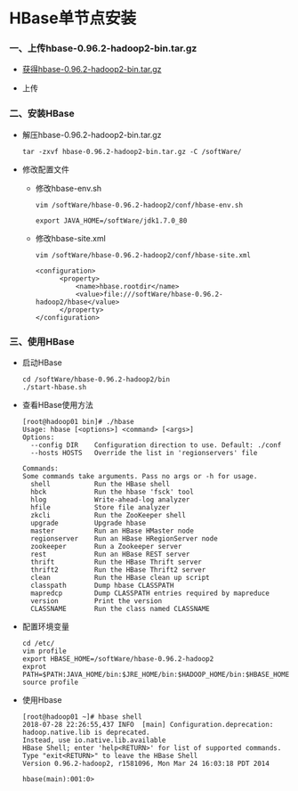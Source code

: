 # HBase单节点安装

### 一、上传hbase-0.96.2-hadoop2-bin.tar.gz

* [获得hbase-0.96.2-hadoop2-bin.tar.gz](https://github.com/sunnyandgood/BigData/blob/master/HBase/hbase-0.96.2-hadoop2-bin.tar.gz)

* 上传

### 二、安装HBase

* 解压hbase-0.96.2-hadoop2-bin.tar.gz

      tar -zxvf hbase-0.96.2-hadoop2-bin.tar.gz -C /softWare/
  
* 修改配置文件

  * 修改hbase-env.sh
  
        vim /softWare/hbase-0.96.2-hadoop2/conf/hbase-env.sh
        
        export JAVA_HOME=/softWare/jdk1.7.0_80

  * 修改hbase-site.xml

        vim /softWare/hbase-0.96.2-hadoop2/conf/hbase-site.xml
        
        <configuration>
              <property>
                  <name>hbase.rootdir</name>
                  <value>file:///softWare/hbase-0.96.2-hadoop2/hbase</value>
              </property>
        </configuration>

### 三、使用HBase

* 启动HBase

      cd /softWare/hbase-0.96.2-hadoop2/bin
      ./start-hbase.sh

* 查看HBase使用方法

      [root@hadoop01 bin]# ./hbase
      Usage: hbase [<options>] <command> [<args>]
      Options:
        --config DIR    Configuration direction to use. Default: ./conf
        --hosts HOSTS   Override the list in 'regionservers' file

      Commands:
      Some commands take arguments. Pass no args or -h for usage.
        shell           Run the HBase shell
        hbck            Run the hbase 'fsck' tool
        hlog            Write-ahead-log analyzer
        hfile           Store file analyzer
        zkcli           Run the ZooKeeper shell
        upgrade         Upgrade hbase
        master          Run an HBase HMaster node
        regionserver    Run an HBase HRegionServer node
        zookeeper       Run a Zookeeper server
        rest            Run an HBase REST server
        thrift          Run the HBase Thrift server
        thrift2         Run the HBase Thrift2 server
        clean           Run the HBase clean up script
        classpath       Dump hbase CLASSPATH
        mapredcp        Dump CLASSPATH entries required by mapreduce
        version         Print the version
        CLASSNAME       Run the class named CLASSNAME

* 配置环境变量

      cd /etc/
      vim profile
      export HBASE_HOME=/softWare/hbase-0.96.2-hadoop2
      exprot PATH=$PATH:JAVA_HOME/bin:$JRE_HOME/bin:$HADOOP_HOME/bin:$HBASE_HOME/bin
      source profile

* 使用Hbase

      [root@hadoop01 ~]# hbase shell
      2018-07-28 22:26:55,437 INFO  [main] Configuration.deprecation: hadoop.native.lib is deprecated. 
      Instead, use io.native.lib.available
      HBase Shell; enter 'help<RETURN>' for list of supported commands.
      Type "exit<RETURN>" to leave the HBase Shell
      Version 0.96.2-hadoop2, r1581096, Mon Mar 24 16:03:18 PDT 2014

      hbase(main):001:0> 
